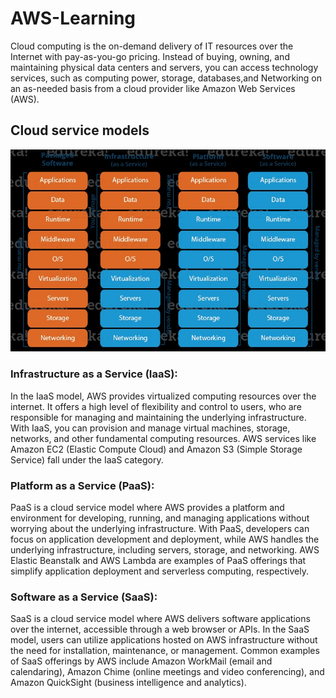 # AWS-Learning

Cloud computing is the on-demand delivery of IT resources over the Internet with pay-as-you-go pricing. Instead of buying, owning, and maintaining physical data centers and servers, you can access technology services, such as computing power, storage, databases,and Networking on an as-needed basis from a cloud provider like Amazon Web Services (AWS).

## Cloud service models

![Service Models](./images/servicemodels.jpg)

### Infrastructure as a Service (IaaS):

In the IaaS model, AWS provides virtualized computing resources over the internet. It offers a high level of flexibility and control to users, who are responsible for managing and maintaining the underlying infrastructure. With IaaS, you can provision and manage virtual machines, storage, networks, and other fundamental computing resources. AWS services like Amazon EC2 (Elastic Compute Cloud) and Amazon S3 (Simple Storage Service) fall under the IaaS category.

### Platform as a Service (PaaS):

PaaS is a cloud service model where AWS provides a platform and environment for developing, running, and managing applications without worrying about the underlying infrastructure. With PaaS, developers can focus on application development and deployment, while AWS handles the underlying infrastructure, including servers, storage, and networking. AWS Elastic Beanstalk and AWS Lambda are examples of PaaS offerings that simplify application deployment and serverless computing, respectively.

### Software as a Service (SaaS):

SaaS is a cloud service model where AWS delivers software applications over the internet, accessible through a web browser or APIs. In the SaaS model, users can utilize applications hosted on AWS infrastructure without the need for installation, maintenance, or management. Common examples of SaaS offerings by AWS include Amazon WorkMail (email and calendaring), Amazon Chime (online meetings and video conferencing), and Amazon QuickSight (business intelligence and analytics).
